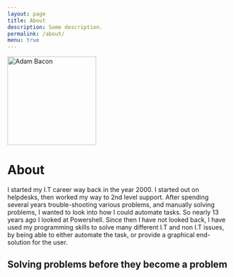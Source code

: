 ```yaml
---
layout: page
title: About
description: Some description.
permalink: /about/
menu: true
---
```


<img class="img-rounded" src="{{site.baseurl}}/assets/img/uploads/profile.png" alt="Adam Bacon" width="200">

# About

I started my I.T career way back in the year 2000. I started out on helpdesks, then worked my way to 2nd level support. After spending several years trouble-shooting various problems, and manually solving problems, I wanted to look into how I could automate tasks.  So nearly 13 years ago I looked at Powershell.  Since then I have not looked back, I have used my programming skills to solve many different I.T and non I.T issues, by being able to either automate the task, or provide a graphical end-solution for the user.

## Solving problems before they become a problem
